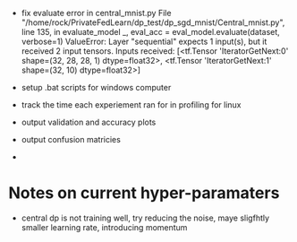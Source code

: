 - fix evaluate error in central_mnist.py 
  File "/home/rock/PrivateFedLearn/dp_test/dp_sgd_mnist/Central_mnist.py", line 135, in evaluate_model
    _, eval_acc = eval_model.evaluate(dataset, verbose=1)
 ValueError: Layer "sequential" expects 1 input(s), but it received 2 input tensors. Inputs received: [<tf.Tensor 'IteratorGetNext:0' shape=(32, 28, 28, 1) dtype=float32>, <tf.Tensor 'IteratorGetNext:1' shape=(32, 10) dtype=float32>]

- setup .bat scripts for windows computer 
- track the time each experiement ran for in profiling for linux
- output validation and accuracy plots
- output confusion matricies
- 

# Notes on current hyper-paramaters
- central dp is not training well, try reducing the noise, maye sligfhtly smaller learning rate, introducing momentum
